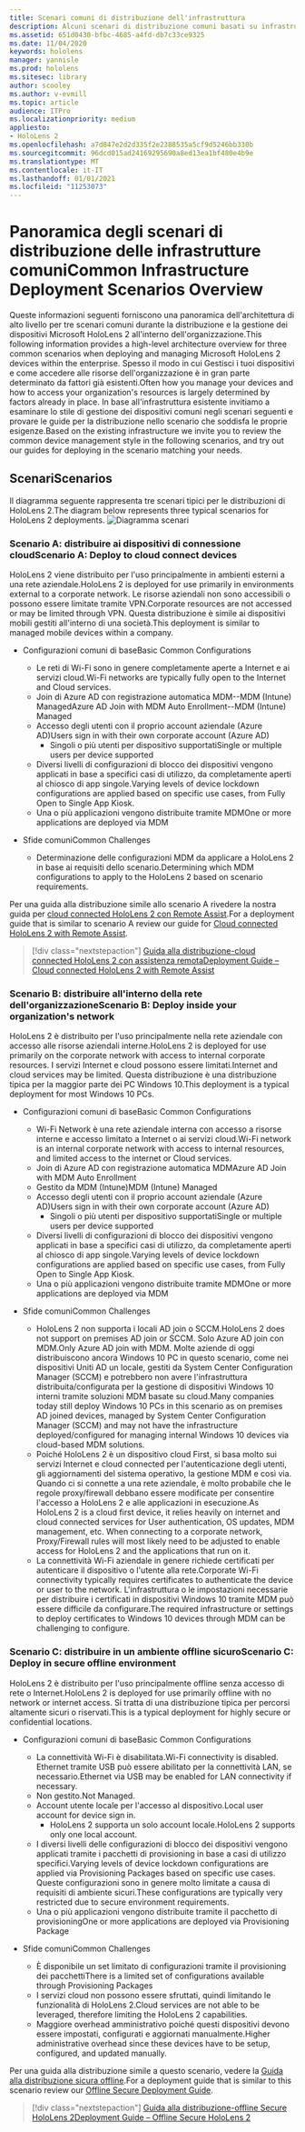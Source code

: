 ```yaml
---
title: Scenari comuni di distribuzione dell'infrastruttura
description: Alcuni scenari di distribuzione comuni basati su infrastrutture comuni diverse
ms.assetid: 651d0430-bfbc-4685-a4fd-db7c33ce9325
ms.date: 11/04/2020
keywords: hololens
manager: yannisle
ms.prod: hololens
ms.sitesec: library
author: scooley
ms.author: v-evmill
ms.topic: article
audience: ITPro
ms.localizationpriority: medium
appliesto:
- HoloLens 2
ms.openlocfilehash: a7d847e2d2d335f2e2388535a5cf9d5246bb330b
ms.sourcegitcommit: 96dcd015ad24169295690a8ed13ea1bf480e4b9e
ms.translationtype: MT
ms.contentlocale: it-IT
ms.lasthandoff: 01/01/2021
ms.locfileid: "11253073"
---
```

# <span data-ttu-id="5abcd-104">Panoramica degli scenari di distribuzione delle infrastrutture comuni</span><span class="sxs-lookup"><span data-stu-id="5abcd-104">Common Infrastructure Deployment Scenarios Overview</span></span>

<span data-ttu-id="5abcd-105">Queste informazioni seguenti forniscono una panoramica dell'architettura di alto livello per tre scenari comuni durante la distribuzione e la gestione dei dispositivi Microsoft HoloLens 2 all'interno dell'organizzazione.</span><span class="sxs-lookup"><span data-stu-id="5abcd-105">This following information provides a high-level architecture overview for three common scenarios when deploying and managing Microsoft HoloLens 2 devices within the enterprise.</span></span> <span data-ttu-id="5abcd-106">Spesso il modo in cui Gestisci i tuoi dispositivi e come accedere alle risorse dell'organizzazione è in gran parte determinato da fattori già esistenti.</span><span class="sxs-lookup"><span data-stu-id="5abcd-106">Often how you manage your devices and how to access your organization's resources is largely determined by factors already in place.</span></span> <span data-ttu-id="5abcd-107">In base all'infrastruttura esistente invitiamo a esaminare lo stile di gestione dei dispositivi comuni negli scenari seguenti e provare le guide per la distribuzione nello scenario che soddisfa le proprie esigenze.</span><span class="sxs-lookup"><span data-stu-id="5abcd-107">Based on the existing infrastructure we invite you to review the common device management style in the following scenarios, and try out our guides for deploying in the scenario matching your needs.</span></span>

## <span data-ttu-id="5abcd-108">Scenari</span><span class="sxs-lookup"><span data-stu-id="5abcd-108">Scenarios</span></span>

<span data-ttu-id="5abcd-109">Il diagramma seguente rappresenta tre scenari tipici per le distribuzioni di HoloLens 2.</span><span class="sxs-lookup"><span data-stu-id="5abcd-109">The diagram below represents three typical scenarios for HoloLens 2 deployments.</span></span>
![Diagramma scenari](images/scenarios.jpg)

### <span data-ttu-id="5abcd-111">Scenario A: distribuire ai dispositivi di connessione cloud</span><span class="sxs-lookup"><span data-stu-id="5abcd-111">Scenario A: Deploy to cloud connect devices</span></span>

<span data-ttu-id="5abcd-112">HoloLens 2 viene distribuito per l'uso principalmente in ambienti esterni a una rete aziendale.</span><span class="sxs-lookup"><span data-stu-id="5abcd-112">HoloLens 2 is deployed for use primarily in environments external to a corporate network.</span></span> <span data-ttu-id="5abcd-113">Le risorse aziendali non sono accessibili o possono essere limitate tramite VPN.</span><span class="sxs-lookup"><span data-stu-id="5abcd-113">Corporate resources are not accessed or may be limited through VPN.</span></span> <span data-ttu-id="5abcd-114">Questa distribuzione è simile ai dispositivi mobili gestiti all'interno di una società.</span><span class="sxs-lookup"><span data-stu-id="5abcd-114">This  deployment is similar to managed mobile devices within a company.</span></span>
 * <span data-ttu-id="5abcd-115">Configurazioni comuni di base</span><span class="sxs-lookup"><span data-stu-id="5abcd-115">Basic Common Configurations</span></span>
   * <span data-ttu-id="5abcd-116">Le reti di Wi-Fi sono in genere completamente aperte a Internet e ai servizi cloud.</span><span class="sxs-lookup"><span data-stu-id="5abcd-116">Wi-Fi networks are typically fully open to the Internet and Cloud services.</span></span>
   * <span data-ttu-id="5abcd-117">Join di Azure AD con registrazione automatica MDM--MDM (Intune) Managed</span><span class="sxs-lookup"><span data-stu-id="5abcd-117">Azure AD Join with MDM Auto Enrollment--MDM (Intune) Managed</span></span>
   * <span data-ttu-id="5abcd-118">Accesso degli utenti con il proprio account aziendale (Azure AD)</span><span class="sxs-lookup"><span data-stu-id="5abcd-118">Users sign in with their own corporate account (Azure AD)</span></span>
     * <span data-ttu-id="5abcd-119">Singoli o più utenti per dispositivo supportati</span><span class="sxs-lookup"><span data-stu-id="5abcd-119">Single or multiple users per device supported</span></span>
   * <span data-ttu-id="5abcd-120">Diversi livelli di configurazioni di blocco dei dispositivi vengono applicati in base a specifici casi di utilizzo, da completamente aperti al chiosco di app singole.</span><span class="sxs-lookup"><span data-stu-id="5abcd-120">Varying levels of device lockdown configurations are applied based on specific use cases, from Fully Open to Single App Kiosk.</span></span>
   * <span data-ttu-id="5abcd-121">Una o più applicazioni vengono distribuite tramite MDM</span><span class="sxs-lookup"><span data-stu-id="5abcd-121">One or more applications are deployed via MDM</span></span>

* <span data-ttu-id="5abcd-122">Sfide comuni</span><span class="sxs-lookup"><span data-stu-id="5abcd-122">Common Challenges</span></span>
   * <span data-ttu-id="5abcd-123">Determinazione delle configurazioni MDM da applicare a HoloLens 2 in base ai requisiti dello scenario.</span><span class="sxs-lookup"><span data-stu-id="5abcd-123">Determining which MDM configurations to apply to the HoloLens 2 based on scenario requirements.</span></span>

<span data-ttu-id="5abcd-124">Per una guida alla distribuzione simile allo scenario A rivedere la nostra guida per [cloud connected HoloLens 2 con Remote Assist](hololens2-cloud-connected-overview.md).</span><span class="sxs-lookup"><span data-stu-id="5abcd-124">For a deployment guide that is similar to scenario A review our guide for [Cloud connected HoloLens 2 with Remote Assist](hololens2-cloud-connected-overview.md).</span></span>

> [!div class="nextstepaction"]
> [<span data-ttu-id="5abcd-125">Guida alla distribuzione-cloud connected HoloLens 2 con assistenza remota</span><span class="sxs-lookup"><span data-stu-id="5abcd-125">Deployment Guide – Cloud connected HoloLens 2 with Remote Assist</span></span>](hololens2-cloud-connected-overview.md)

### <span data-ttu-id="5abcd-126">Scenario B: distribuire all'interno della rete dell'organizzazione</span><span class="sxs-lookup"><span data-stu-id="5abcd-126">Scenario B: Deploy inside your organization's network</span></span>

<span data-ttu-id="5abcd-127">HoloLens 2 è distribuito per l'uso principalmente nella rete aziendale con accesso alle risorse aziendali interne.</span><span class="sxs-lookup"><span data-stu-id="5abcd-127">HoloLens 2 is deployed for use primarily on the corporate network with access to internal corporate resources.</span></span> <span data-ttu-id="5abcd-128">I servizi Internet e cloud possono essere limitati.</span><span class="sxs-lookup"><span data-stu-id="5abcd-128">Internet and cloud services may be limited.</span></span> <span data-ttu-id="5abcd-129">Questa distribuzione è una distribuzione tipica per la maggior parte dei PC Windows 10.</span><span class="sxs-lookup"><span data-stu-id="5abcd-129">This deployment is a typical deployment for most Windows 10 PCs.</span></span>

 * <span data-ttu-id="5abcd-130">Configurazioni comuni di base</span><span class="sxs-lookup"><span data-stu-id="5abcd-130">Basic Common Configurations</span></span>
   * <span data-ttu-id="5abcd-131">Wi-Fi Network è una rete aziendale interna con accesso a risorse interne e accesso limitato a Internet o ai servizi cloud.</span><span class="sxs-lookup"><span data-stu-id="5abcd-131">Wi-Fi network is an internal corporate network with access to internal resources, and limited access to the internet or Cloud services.</span></span>
   * <span data-ttu-id="5abcd-132">Join di Azure AD con registrazione automatica MDM</span><span class="sxs-lookup"><span data-stu-id="5abcd-132">Azure AD Join with MDM Auto Enrollment</span></span>
   * <span data-ttu-id="5abcd-133">Gestito da MDM (Intune)</span><span class="sxs-lookup"><span data-stu-id="5abcd-133">MDM (Intune) Managed</span></span>
   * <span data-ttu-id="5abcd-134">Accesso degli utenti con il proprio account aziendale (Azure AD)</span><span class="sxs-lookup"><span data-stu-id="5abcd-134">Users sign in with their own corporate account (Azure AD)</span></span>
     * <span data-ttu-id="5abcd-135">Singoli o più utenti per dispositivo supportati</span><span class="sxs-lookup"><span data-stu-id="5abcd-135">Single or multiple users per device supported</span></span>
   * <span data-ttu-id="5abcd-136">Diversi livelli di configurazioni di blocco dei dispositivi vengono applicati in base a specifici casi di utilizzo, da completamente aperti al chiosco di app singole.</span><span class="sxs-lookup"><span data-stu-id="5abcd-136">Varying levels of device lockdown configurations are applied based on specific use cases, from Fully Open to Single App Kiosk.</span></span>
   * <span data-ttu-id="5abcd-137">Una o più applicazioni vengono distribuite tramite MDM</span><span class="sxs-lookup"><span data-stu-id="5abcd-137">One or more applications are deployed via MDM</span></span>

 * <span data-ttu-id="5abcd-138">Sfide comuni</span><span class="sxs-lookup"><span data-stu-id="5abcd-138">Common Challenges</span></span>
   * <span data-ttu-id="5abcd-139">HoloLens 2 non supporta i locali AD join o SCCM.</span><span class="sxs-lookup"><span data-stu-id="5abcd-139">HoloLens 2 does not support on premises AD join or SCCM.</span></span> <span data-ttu-id="5abcd-140">Solo Azure AD join con MDM.</span><span class="sxs-lookup"><span data-stu-id="5abcd-140">Only Azure AD join with MDM.</span></span> <span data-ttu-id="5abcd-141">Molte aziende di oggi distribuiscono ancora Windows 10 PC in questo scenario, come nei dispositivi Uniti AD un locale, gestiti da System Center Configuration Manager (SCCM) e potrebbero non avere l'infrastruttura distribuita/configurata per la gestione di dispositivi Windows 10 interni tramite soluzioni MDM basate su cloud.</span><span class="sxs-lookup"><span data-stu-id="5abcd-141">Many companies today still deploy Windows 10 PCs in this scenario as on premises AD joined devices, managed by System Center Configuration Manager (SCCM) and may not have the infrastructure deployed/configured for managing internal Windows 10 devices via cloud-based MDM solutions.</span></span>
   * <span data-ttu-id="5abcd-142">Poiché HoloLens 2 è un dispositivo cloud First, si basa molto sui servizi Internet e cloud connected per l'autenticazione degli utenti, gli aggiornamenti del sistema operativo, la gestione MDM e così via. Quando ci si connette a una rete aziendale, è molto probabile che le regole proxy/firewall debbano essere modificate per consentire l'accesso a HoloLens 2 e alle applicazioni in esecuzione.</span><span class="sxs-lookup"><span data-stu-id="5abcd-142">As HoloLens 2 is a cloud first device, it relies heavily on internet and cloud connected services for User authentication, OS updates, MDM management, etc. When connecting to a corporate network, Proxy/Firewall rules will most likely need to be adjusted to enable access for HoloLens 2 and the applications that run on it.</span></span>
   * <span data-ttu-id="5abcd-143">La connettività Wi-Fi aziendale in genere richiede certificati per autenticare il dispositivo o l'utente alla rete.</span><span class="sxs-lookup"><span data-stu-id="5abcd-143">Corporate Wi-Fi connectivity typically requires certificates to authenticate the device or user to the network.</span></span> <span data-ttu-id="5abcd-144">L'infrastruttura o le impostazioni necessarie per distribuire i certificati in dispositivi Windows 10 tramite MDM può essere difficile da configurare.</span><span class="sxs-lookup"><span data-stu-id="5abcd-144">The required infrastructure or settings to deploy certificates to Windows 10 devices through MDM can be challenging to configure.</span></span>

### <span data-ttu-id="5abcd-145">Scenario C: distribuire in un ambiente offline sicuro</span><span class="sxs-lookup"><span data-stu-id="5abcd-145">Scenario C: Deploy in secure offline environment</span></span>

<span data-ttu-id="5abcd-146">HoloLens 2 è distribuito per l'uso principalmente offline senza accesso di rete o Internet.</span><span class="sxs-lookup"><span data-stu-id="5abcd-146">HoloLens 2 is deployed for use primarily offline with no network or internet access.</span></span> <span data-ttu-id="5abcd-147">Si tratta di una distribuzione tipica per percorsi altamente sicuri o riservati.</span><span class="sxs-lookup"><span data-stu-id="5abcd-147">This is a typical deployment for highly secure or confidential locations.</span></span>
 * <span data-ttu-id="5abcd-148">Configurazioni comuni di base</span><span class="sxs-lookup"><span data-stu-id="5abcd-148">Basic Common Configurations</span></span>
   * <span data-ttu-id="5abcd-149">La connettività Wi-Fi è disabilitata.</span><span class="sxs-lookup"><span data-stu-id="5abcd-149">Wi-Fi connectivity is disabled.</span></span> <span data-ttu-id="5abcd-150">Ethernet tramite USB può essere abilitato per la connettività LAN, se necessario.</span><span class="sxs-lookup"><span data-stu-id="5abcd-150">Ethernet via USB may be enabled for LAN connectivity if necessary.</span></span>
   * <span data-ttu-id="5abcd-151">Non gestito.</span><span class="sxs-lookup"><span data-stu-id="5abcd-151">Not Managed.</span></span>
   * <span data-ttu-id="5abcd-152">Account utente locale per l'accesso al dispositivo.</span><span class="sxs-lookup"><span data-stu-id="5abcd-152">Local user account for device sign in.</span></span>
     * <span data-ttu-id="5abcd-153">HoloLens 2 supporta un solo account locale.</span><span class="sxs-lookup"><span data-stu-id="5abcd-153">HoloLens 2 supports only one local account.</span></span>
   * <span data-ttu-id="5abcd-154">I diversi livelli delle configurazioni di blocco dei dispositivi vengono applicati tramite i pacchetti di provisioning in base a casi di utilizzo specifici.</span><span class="sxs-lookup"><span data-stu-id="5abcd-154">Varying levels of device lockdown configurations are applied via Provisioning Packages based on specific use cases.</span></span> <span data-ttu-id="5abcd-155">Queste configurazioni sono in genere molto limitate a causa di requisiti di ambiente sicuri.</span><span class="sxs-lookup"><span data-stu-id="5abcd-155">These configurations are typically very restricted due to secure environment requirements.</span></span>
   * <span data-ttu-id="5abcd-156">Una o più applicazioni vengono distribuite tramite il pacchetto di provisioning</span><span class="sxs-lookup"><span data-stu-id="5abcd-156">One or more applications are deployed via Provisioning Package</span></span>

 * <span data-ttu-id="5abcd-157">Sfide comuni</span><span class="sxs-lookup"><span data-stu-id="5abcd-157">Common Challenges</span></span>
   * <span data-ttu-id="5abcd-158">È disponibile un set limitato di configurazioni tramite il provisioning dei pacchetti</span><span class="sxs-lookup"><span data-stu-id="5abcd-158">There is a limited set of configurations available through Provisioning Packages</span></span>
   * <span data-ttu-id="5abcd-159">I servizi cloud non possono essere sfruttati, quindi limitando le funzionalità di HoloLens 2.</span><span class="sxs-lookup"><span data-stu-id="5abcd-159">Cloud services are not able to be leveraged, therefore limiting the HoloLens 2 capabilities.</span></span>
   * <span data-ttu-id="5abcd-160">Maggiore overhead amministrativo poiché questi dispositivi devono essere impostati, configurati e aggiornati manualmente.</span><span class="sxs-lookup"><span data-stu-id="5abcd-160">Higher administrative overhead since these devices have to be setup, configured, and updated manually.</span></span>

<span data-ttu-id="5abcd-161">Per una guida alla distribuzione simile a questo scenario, vedere la [Guida alla distribuzione sicura offline](hololens-common-scenarios-offline-secure.md).</span><span class="sxs-lookup"><span data-stu-id="5abcd-161">For a deployment guide that is similar to this scenario review our [Offline Secure Deployment Guide](hololens-common-scenarios-offline-secure.md).</span></span>

> [!div class="nextstepaction"]
> [<span data-ttu-id="5abcd-162">Guida alla distribuzione-offline Secure HoloLens 2</span><span class="sxs-lookup"><span data-stu-id="5abcd-162">Deployment Guide – Offline Secure HoloLens 2</span></span>](hololens-common-scenarios-offline-secure.md)
